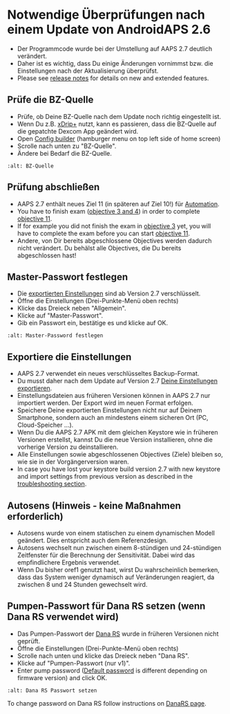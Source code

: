 # Notwendige Überprüfungen nach einem Update von AndroidAPS 2.6

- Der Programmcode wurde bei der Umstellung auf AAPS 2.7 deutlich verändert.
- Daher ist es wichtig, dass Du einige Änderungen vornimmst bzw. die Einstellungen nach der Aktualisierung überprüfst.
- Please see [release notes](Releasenotes-version-2-7-0) for details on new and extended features.

## Prüfe die BZ-Quelle

- Prüfe, ob Deine BZ-Quelle nach dem Update noch richtig eingestellt ist.
- Wenn Du z.B. [xDrip+](../Configuration/xdrip.md) nutzt, kann es passieren, dass die BZ-Quelle auf die gepatchte Dexcom App geändert wird.
- Open [Config builder](Config-Builder-bg-source) (hamburger menu on top left side of home screen)
- Scrolle nach unten zu "BZ-Quelle".
- Ändere bei Bedarf die BZ-Quelle.

```{image} ../images/ConfBuild_BG.png
:alt: BZ-Quelle
```

## Prüfung abschließen

- AAPS 2.7 enthält neues Ziel 11 (in späteren auf Ziel 10!) für [Automation](../Usage/Automation.md).
- You have to finish exam ([objective 3 and 4](Objectives-objective-3-prove-your-knowledge)) in order to complete [objective 11](Objectives-objective-10-automation).
- If for example you did not finish the exam in [objective 3](../Usage/Objectives-objective-3-prove-your-knowledge) yet, you will have to complete the exam before you can start [objective 11](Objectives-objective-10-automation).
- Andere, von Dir bereits abgeschlossene Objectives werden dadurch nicht verändert. Du behälst alle Objectives, die Du bereits abgeschlossen hast!

## Master-Passwort festlegen

- Die [exportierten Einstellungen](../Usage/ExportImportSettings.md) sind ab Version 2.7 verschlüsselt.
- Öffne die Einstellungen (Drei-Punkte-Menü oben rechts)
- Klicke das Dreieck neben "Allgemein".
- Klicke auf "Master-Passwort".
- Gib ein Passwort ein, bestätige es und klicke auf OK.

```{image} ../images/MasterPW.png
:alt: Master-Password festlegen
```

## Exportiere die Einstellungen

- AAPS 2.7 verwendet ein neues verschlüsseltes Backup-Format.
- Du musst daher nach dem Update auf Version 2.7 [Deine Einstellungen exportieren](../Usage/ExportImportSettings.md).
- Einstellungsdateien aus früheren Versionen können in AAPS 2.7 nur importiert werden. Der Export wird im neuen Format erfolgen.
- Speichere Deine exportierten Einstellungen nicht nur auf Deinem Smartphone, sondern auch an mindestens einem sicheren Ort (PC, Cloud-Speicher ...).
- Wenn Du die AAPS 2.7 APK mit dem gleichen Keystore wie in früheren Versionen erstellst, kannst Du die neue Version installieren, ohne die vorherige Version zu deinstallieren.
- Alle Einstellungen sowie abgeschlossenen Objectives (Ziele) bleiben so, wie sie in der Vorgängerversion waren.
- In case you have lost your keystore build version 2.7 with new keystore and import settings from previous version as described in the [troubleshooting section](troubleshooting_androidstudio-lost-keystore).

## Autosens (Hinweis - keine Maßnahmen erforderlich)

- Autosens wurde von einem statischen zu einem dynamischen Modell geändert. Dies entspricht auch dem Referenzdesign.
- Autosens wechselt nun zwischen einem 8-stündigen und 24-stündigen Zeitfenster für die Berechnung der Sensitivität. Dabei wird das empfindlichere Ergebnis verwendet.
- Wenn Du bisher oref1 genutzt hast, wirst Du wahrscheinlich bemerken, dass das System weniger dynamisch auf Veränderungen reagiert, da zwischen 8 und 24 Stunden gewechselt wird.

## Pumpen-Passwort für Dana RS setzen (wenn Dana RS verwendet wird)

- Das Pumpen-Passwort der [Dana RS](../Configuration/DanaRS-Insulin-Pump.md) wurde in früheren Versionen nicht geprüft.
- Öffne die Einstellungen (Drei-Punkte-Menü oben rechts)
- Scrolle nach unten und klicke das Dreieck neben "Dana RS".
- Klicke auf "Pumpen-Passwort (nur v1)".
- Enter pump password ([Default password](DanaRS-Insulin-Pump-default-password) is different depending on firmware version) and click OK.

```{image} ../images/DanaRSPW.png
:alt: Dana RS Passwort setzen
```

To change password on Dana RS follow instructions on [DanaRS page](DanaRS-Insulin-Pump-change-password-on-pump).
